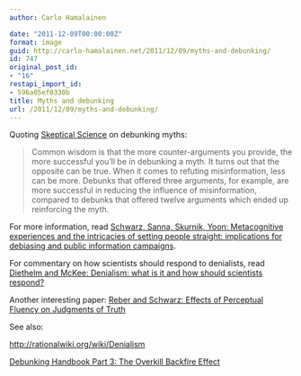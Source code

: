 ```yaml
---
author: Carlo Hamalainen

date: "2011-12-09T00:00:00Z"
format: image
guid: http://carlo-hamalainen.net/2011/12/09/myths-and-debunking/
id: 747
original_post_id:
- "16"
restapi_import_id:
- 596a05ef0330b
title: Myths and debunking
url: /2011/12/09/myths-and-debunking/
---
```

Quoting [Skeptical Science](http://www.skepticalscience.com/Debunking-Handbook-Part-3-Overkill-Backfire-Effect.html) on debunking myths:

> Common wisdom is that the more counter-arguments you provide, the more successful you’ll be in debunking a myth. It turns out that the opposite can be true. When it comes to refuting misinformation, less can be more. Debunks that offered three arguments, for example, are more successful in reducing the influence of misinformation, compared to debunks that offered twelve arguments which ended up reinforcing the myth.

For more information, read [Schwarz, Sanna, Skurnik, Yoon: Metacognitive experiences and the intricacies of setting people straight: implications for debiasing and public information campaigns](/stuff/04_14_09_Schwarz.pdf).

For commentary on how scientists should respond to denialists, read [Diethelm and McKee: Denialism: what is it and how should scientists respond?](/stuff/Eur%20J%20Public%20Health-2009-Diethelm-2-4.pdf)

Another interesting paper: [Reber and Schwarz: Effects of Perceptual Fluency on Judgments of Truth](/stuff/Reber_Schwarz_Perceptual_fluency.pdf)

See also:

<http://rationalwiki.org/wiki/Denialism>

[Debunking Handbook Part 3: The Overkill Backfire Effect](http://www.skepticalscience.com/Debunking-Handbook-Part-3-Overkill-Backfire-Effect.html)
